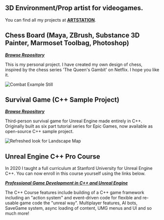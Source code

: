 ## 3D Environment/Prop artist for videogames.

You can find all my projects at **[ARTSTATION](https://www.artstation.com/bogdanova_m)**.

## Chess Board (Maya, ZBrush, Substance 3D Painter, Marmoset Toolbag, Photoshop)
***[Browse Repository](https://www.artstation.com/artwork/g0vPZG)***

This is my personal project. I have created my own design of chess, inspired by the chess series 'The Queen's Gambit' on Netflix. I hope you like it.

![Combat Example Still](![Covers1](https://github.com/Whaatsername/Whaatsername/assets/171457102/d5e174e2-3ca8-4229-aceb-7736a343b29b))

## Survival Game (C++ Sample Project)
***[Browse Repository](https://github.com/tomlooman/EpicSurvivalGame)***

Third-person survival game for Unreal Engine made entirely in C++. Originally built as six part tutorial series for Epic Games, now available as open-source C++ sample project.

![Refreshed look for Landscape Map](https://www.tomlooman.com/wp-content/uploads/2015/04/section6_advancedanimbp031.jpg)

## Unreal Engine C++ Pro Course

In 2020 I taught a full curriculum at Stanford University for Unreal Engine C++. You can now enroll in this course yourself using the links below.

***[Professional Game Development in C++ and Unreal Engine](https://courses.tomlooman.com/p/unrealengine-cpp?coupon_code=COMMUNITY15&src=github)***

The C++ Course features include building of a C++ game framework including an "action system" and event-driven code for flexible and re-usable game code the "unreal way". Multiplayer features, AI bots, SaveGame system, async loading of content, UMG menus and UI and so much more!
